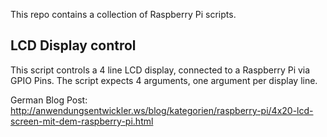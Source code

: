 This repo contains a collection of Raspberry Pi scripts.

LCD Display control
-------------------
This script controls a 4 line LCD display, connected to a Raspberry Pi via GPIO Pins. The script expects 4 arguments, one argument per display line.

German Blog Post: http://anwendungsentwickler.ws/blog/kategorien/raspberry-pi/4x20-lcd-screen-mit-dem-raspberry-pi.html

